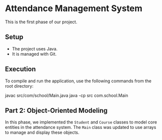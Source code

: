 # Attendance Management System

This is the first phase of our project.

## Setup

* The project uses Java.
* It is managed with Git.

## Execution

To compile and run the application, use the following commands from the root directory:

javac src/com/school/Main.java
java -cp src com.school.Main

## Part 2: Object-Oriented Modeling

In this phase, we implemented the `Student` and `Course` classes to model core entities in the attendance system. The `Main` class was updated to use arrays to manage and display these objects.